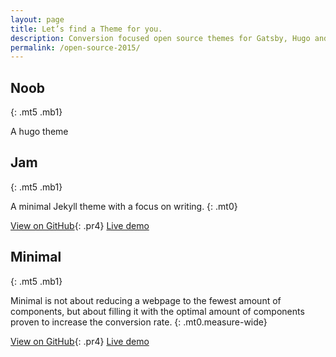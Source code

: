 ```yaml
---
layout: page
title: Let’s find a Theme for you.
description: Conversion focused open source themes for Gatsby, Hugo and Jekyll.
permalink: /open-source-2015/
---
```


## Noob
{: .mt5 .mb1}

A hugo theme

## Jam
{: .mt5 .mb1}

A minimal Jekyll theme with a focus on writing.
{: .mt0}

[View on GitHub](https://github.com/desiredpersona/jekyll-theme-jam){: .pr4}
[Live demo](https://desiredpersona.com)

## Minimal
{: .mt5 .mb1}

Minimal is not about reducing a webpage to the fewest amount of components, but about filling it with the optimal amount of components proven to increase the conversion rate.
{: .mt0.measure-wide}

[View on GitHub](https://github.com/desiredpersona/minimal-jekyll-theme){: .pr4}
[Live demo](https://desiredpersona.github.io/minimal-jekyll-theme/)